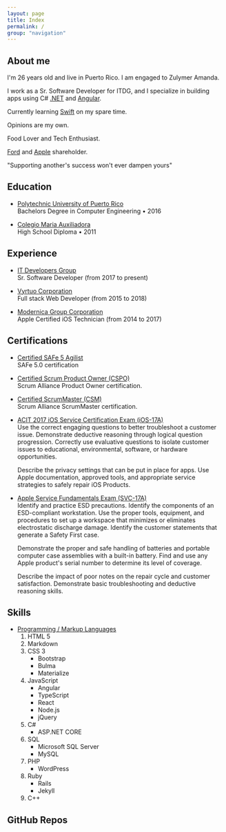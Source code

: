 ```yaml
---
layout: page  
title: Index  
permalink: /  
group: "navigation"  
---
```

<style>
@media only screen and (max-width: 375px) {
    .page-content { margin: 0; padding: 0;}
}
</style>
<section class="section section--about-me" markdown="1">

# About me
I'm 26 years old and live in Puerto Rico. I am engaged to Zulymer Amanda.

I work as a Sr. Software Developer for ITDG, and I specialize in building apps using C# [.NET](https://docs.microsoft.com/en-us/dotnet/core/dotnet-five) and [Angular](https://blog.angular.io/version-11-of-angular-now-available-74721b7952f7).

Currently learning [Swift](https://github.com/apple/swift) on my spare time.

Opinions are my own.

Food Lover and Tech Enthusiast.

[Ford](https://www.shareholder.ford.com/home/default.aspx) and [Apple](https://investor.apple.com/investor-relations/default.aspx) shareholder.

"Supporting another's success won't ever dampen yours"

</section>


<section class="section section--education" markdown="1">

# Education

- [Polytechnic University of Puerto Rico]()  
    Bachelors Degree in Computer Engineering • 2016

- [Colegio Maria Auxiliadora]()  
    High School Diploma • 2011

</section>


<section class="section section--experience" markdown="1">

# Experience

- [IT Developers Group](http://www.itdgpr.com/)  
    Sr. Software Developer (from 2017 to present)

- [Vyrtuo Corporation]()  
    Full stack Web Developer (from 2015 to 2018)

- [Modernica Group Corporation](https://www.facebook.com/modernicaonline)  
    Apple Certified iOS Technician (from 2014 to 2017)

</section>


<section class="section section--certifications" markdown="1">

# Certifications

- [Certified SAFe 5 Agilist](https://www.youracclaim.com/badges/792127b9-1ceb-4565-96f0-31600914ea22/linked_in_profile)  
    SAFe 5.0 certification

- [Certified Scrum Product Owner (CSPO)](https://www.scrumalliance.org/community/profile/gorlandori)  
    Scrum Alliance Product Owner certification.  
    
- [Certified ScrumMaster (CSM)](https://www.scrumalliance.org/community/profile/gorlandori)  
    Scrum Alliance ScrumMaster certification.  

- [ACIT 2017 iOS Service Certification Exam (iOS-17A)](https://support.apple.com/en-us/HT207708)  
    Use the correct engaging questions to better troubleshoot a customer issue. Demonstrate deductive reasoning through logical question progression. Correctly use evaluative questions to isolate customer issues to educational, environmental, software, or hardware opportunities. 
    
    Describe the privacy settings that can be put in place for apps. Use Apple documentation, approved tools, and appropriate service strategies to safely repair iOS Products.

- [Apple Service Fundamentals Exam (SVC-17A)](https://support.apple.com/en-us/HT207707)  
    Identify and practice ESD precautions. Identify the components of an ESD-compliant workstation. Use the proper tools, equipment, and procedures to set up a workspace that minimizes or eliminates electrostatic discharge damage. Identify the customer statements that generate a Safety First case. 
    
    Demonstrate the proper and safe handling of batteries and portable computer case assemblies with a built-in battery. Find and use any Apple product's serial number to determine its level of coverage. 
    
    Describe the impact of poor notes on the repair cycle and customer satisfaction. Demonstrate basic troubleshooting and deductive reasoning skills.

</section>


<section class="section section--skills" markdown="1">

# Skills

- [Programming / Markup Languages]()  
    1. HTML 5
    2. Markdown
    3. CSS 3
        - Bootstrap
        - Bulma
        - Materialize
    4. JavaScript
        - Angular
        - TypeScript 
        - React 
        - Node.js 
        - jQuery 
    5. C#
        - ASP.NET CORE 
    6. SQL
        - Microsoft SQL Server
        - MySQL
    7. PHP        
        - WordPress
    8. Ruby
        - Rails
        - Jekyll    
    9. C++

</section>


<section class="section section--repos" markdown="1">

# GitHub Repos
<ul class="repo__list"></ul>

</section>